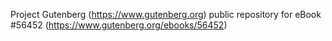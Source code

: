 Project Gutenberg (https://www.gutenberg.org) public repository for
eBook #56452 (https://www.gutenberg.org/ebooks/56452)
